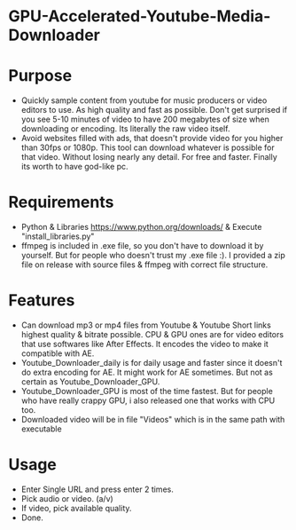 # GPU-Accelerated-Youtube-Media-Downloader

# Purpose
- Quickly sample content from youtube for music producers or video editors to use. As high quality and fast as possible. Don't get surprised if you see 5-10 minutes of video to have 200 megabytes of size when downloading or encoding. Its literally the raw video itself.
- Avoid websites filled with ads, that doesn't provide video for you higher than 30fps or 1080p. This tool can download whatever is possible for that video. Without losing nearly any detail. For free and faster. Finally its worth to have god-like pc.

# Requirements
- Python & Libraries https://www.python.org/downloads/ & Execute "install_libraries.py"
- ffmpeg is included in .exe file, so you don't have to download it by yourself. But for people who doesn't trust my .exe file :). I provided a zip file on release with source files & ffmpeg with correct file structure.

# Features
- Can download mp3 or mp4 files from Youtube & Youtube Short links highest quality & bitrate possible. CPU & GPU ones are for video editors that use softwares like After Effects. It encodes the video to make it compatible with AE.
- Youtube_Downloader_daily is for daily usage and faster since it doesn't do extra encoding for AE. It might work for AE sometimes. But not as certain as Youtube_Downloader_GPU.
- Youtube_Downloader_GPU is most of the time fastest. But for people who have really crappy GPU, i also released one that works with CPU too.
- Downloaded video will be in file "Videos" which is in the same path with executable

# Usage
- Enter Single URL and press enter 2 times.
- Pick audio or video. (a/v)
- If video, pick available quality.
- Done.
